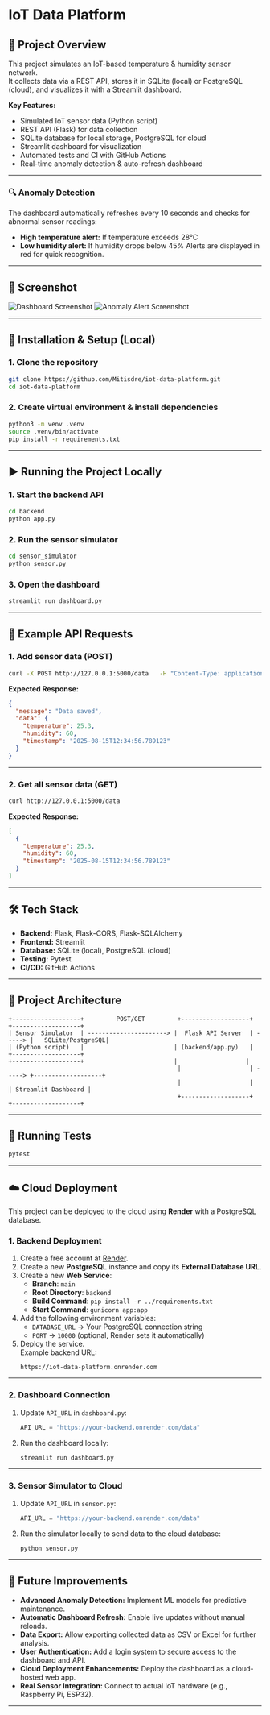 # IoT Data Platform

## 📌 Project Overview
This project simulates an IoT-based temperature & humidity sensor network.  
It collects data via a REST API, stores it in SQLite (local) or PostgreSQL (cloud), and visualizes it with a Streamlit dashboard.

**Key Features:**
- Simulated IoT sensor data (Python script)
- REST API (Flask) for data collection
- SQLite database for local storage, PostgreSQL for cloud
- Streamlit dashboard for visualization
- Automated tests and CI with GitHub Actions
- Real-time anomaly detection & auto-refresh dashboard

---

### 🔍 Anomaly Detection
The dashboard automatically refreshes every 10 seconds and checks for abnormal sensor readings:
- **High temperature alert:** If temperature exceeds 28°C
- **Low humidity alert:** If humidity drops below 45%
Alerts are displayed in red for quick recognition.

---

## 📸 Screenshot
![Dashboard Screenshot](docs/dashboard.png)
![Anomaly Alert Screenshot](docs/anomaly_alert.png)

---

## 🚀 Installation & Setup (Local)
### 1. Clone the repository
```bash
git clone https://github.com/Mitisdre/iot-data-platform.git
cd iot-data-platform
```

### 2. Create virtual environment & install dependencies
```bash
python3 -m venv .venv
source .venv/bin/activate
pip install -r requirements.txt
```

---

## ▶️ Running the Project Locally
### 1. Start the backend API
```bash
cd backend
python app.py
```

### 2. Run the sensor simulator
```bash
cd sensor_simulator
python sensor.py
```

### 3. Open the dashboard
```bash
streamlit run dashboard.py
```

---

## 🔌 Example API Requests

### 1. Add sensor data (POST)
```bash
curl -X POST http://127.0.0.1:5000/data   -H "Content-Type: application/json"   -d '{"temperature": 25.3, "humidity": 60}'
```

**Expected Response:**
```json
{
  "message": "Data saved",
  "data": {
    "temperature": 25.3,
    "humidity": 60,
    "timestamp": "2025-08-15T12:34:56.789123"
  }
}
```

---

### 2. Get all sensor data (GET)
```bash
curl http://127.0.0.1:5000/data
```

**Expected Response:**
```json
[
  {
    "temperature": 25.3,
    "humidity": 60,
    "timestamp": "2025-08-15T12:34:56.789123"
  }
]
```

---

## 🛠 Tech Stack
- **Backend:** Flask, Flask-CORS, Flask-SQLAlchemy
- **Frontend:** Streamlit
- **Database:** SQLite (local), PostgreSQL (cloud)
- **Testing:** Pytest
- **CI/CD:** GitHub Actions

---

## 📐 Project Architecture
```plaintext
+-------------------+         POST/GET         +-------------------+        +-------------------+
| Sensor Simulator  | ----------------------> |  Flask API Server  | -----> |   SQLite/PostgreSQL|
| (Python script)   |                         | (backend/app.py)   |        +-------------------+
+-------------------+                         |                   |
                                               |                   | -----> +-------------------+
                                               |                   |        | Streamlit Dashboard |
                                               +-------------------+        +-------------------+
```

---

## 🧪 Running Tests
```bash
pytest
```

---

## ☁️ Cloud Deployment

This project can be deployed to the cloud using **Render** with a PostgreSQL database.

### 1. Backend Deployment
1. Create a free account at [Render](https://render.com).
2. Create a new **PostgreSQL** instance and copy its **External Database URL**.
3. Create a new **Web Service**:
   - **Branch**: `main`
   - **Root Directory**: `backend`
   - **Build Command**: `pip install -r ../requirements.txt`
   - **Start Command**: `gunicorn app:app`
4. Add the following environment variables:
   - `DATABASE_URL` → Your PostgreSQL connection string
   - `PORT` → `10000` (optional, Render sets it automatically)
5. Deploy the service.  
   Example backend URL:  
   ```
   https://iot-data-platform.onrender.com
   ```

---

### 2. Dashboard Connection
1. Update `API_URL` in `dashboard.py`:
   ```python
   API_URL = "https://your-backend.onrender.com/data"
   ```
2. Run the dashboard locally:
   ```bash
   streamlit run dashboard.py
   ```

---

### 3. Sensor Simulator to Cloud
1. Update `API_URL` in `sensor.py`:
   ```python
   API_URL = "https://your-backend.onrender.com/data"
   ```
2. Run the simulator locally to send data to the cloud database:
   ```bash
   python sensor.py
   ```

---

## 🔮 Future Improvements
- **Advanced Anomaly Detection:** Implement ML models for predictive maintenance.
- **Automatic Dashboard Refresh:** Enable live updates without manual reloads.
- **Data Export:** Allow exporting collected data as CSV or Excel for further analysis.
- **User Authentication:** Add a login system to secure access to the dashboard and API.
- **Cloud Deployment Enhancements:** Deploy the dashboard as a cloud-hosted web app.
- **Real Sensor Integration:** Connect to actual IoT hardware (e.g., Raspberry Pi, ESP32).

---